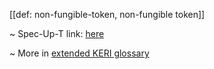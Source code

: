 [[def: non-fungible-token, non-fungible token]]

~ Spec-Up-T link: <a href='https://weboftrust.github.io/WOT-terms/docs/glossary/non-fungible-token'>here</a>

~ More in <a href="https://weboftrust.github.io/WOT-terms/docs/glossary/non-fungible-token">extended KERI glossary</a>
